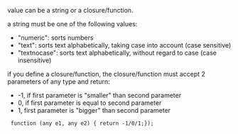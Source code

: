 value can be a string or a closure/function.

a string must be one of the following values:

- "numeric": sorts numbers
- "text": sorts text alphabetically, taking case into account (case sensitive)
- "textnocase": sorts text alphabetically, without regard to case (case insensitive)

if you define a closure/function, the closure/function must accept 2 parameters of any type and return:

- \-1, if first parameter is "smaller" than second parameter
- 0, if first parameter is equal to second parameter
- 1, first parameter is "bigger" than second parameter

` function (any e1, any e2) { return -1/0/1;});`
